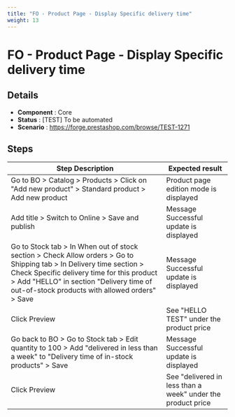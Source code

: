 ```yaml
---
title: "FO - Product Page - Display Specific delivery time"
weight: 13
---
```


# FO - Product Page - Display Specific delivery time
## Details
* **Component** : Core
* **Status** : [TEST] To be automated
* **Scenario** : https://forge.prestashop.com/browse/TEST-1271

## Steps
| Step Description | Expected result |
| ----- | ----- |
| Go to BO > Catalog > Products > Click on "Add new product" > Standard product > Add new product | Product page edition mode is displayed |
| Add title > Switch to Online > Save and publish | Message Successful update is displayed |
| Go to Stock tab > In When out of stock section > Check Allow orders > Go to Shipping tab > In Delivery time section > Check Specific delivery time for this product > Add "HELLO" in section "Delivery time of out-of-stock products with allowed orders" > Save | Message Successful update is displayed |
| Click Preview | See "HELLO TEST" under the product price |
| Go back to BO > Go to Stock tab > Edit quantity to 100 > Add "delivered in less than a week" to "Delivery time of in-stock products" > Save | Message Successful update is displayed |
| Click Preview | See "delivered in less than a week" under the product price |
